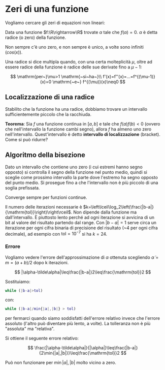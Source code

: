 # Zeri di una funzione

Vogliamo cercare gli zeri di equazioni non lineari:

Data una funzione $f:\R\rightarrow\R$ trovate $\alpha$ tale che $f(\alpha)=0$. $\alpha$ è detta radice (o zero) della funzione.

Non sempre c'è uno zero, e non sempre è unico, a volte sono infiniti ($cos(x)$).

Una radice si dice multipla quando, con una certa molteplicità $\mu$, oltre ad essere radice della funzione è radice delle sue derivate fino a $\mu-1$:

$$
\mathrm{per~}\mu>1 \mathrm{~si~ha~}\\ 
f'(x)=f''(x)=...=f^{(\mu-1)}(x)=0 \mathrm{~e~} f^{(\mu)}(x)\neq0
$$

## Localizzazione di una radice

Stabilito che la funzione ha una radice, dobbiamo trovare un intervallo sufficientemente piccolo che la racchiuda.

**Teorema**: Sia $f$ una funzione continua in $[a,b]$ e tale che $f(a)f(b)<0$ (ovvero che nell'intervallo la funzione cambi segno), allora $f$ ha almeno uno zero nell'intervallo. Quest'intervallo è detto **intervallo di localizzazione** (bracket). Come si può ridurre?

## Algoritmo della bisezione

Dato un intervallo che contiene uno zero (i cui estremi hanno segno opposto) si controlla il segno della funzione nel punto medio, quindi si sceglie come prossimo intervallo la parte dove l'estremo ha segno opposto del punto medio. Si prosegue fino a che l'intervallo non è più piccolo di una soglia prefissata.

Converge sempre per funzioni continue.

Il numero delle iterazioni necessarie è $k=\left\lceil\log_2\left(\frac{|b-a|}{\mathrm{tol}}\right)\right\rceil$. Non dipende dalla funzione ma dall'intervallo. È piuttosto lento perché ad ogni iterazione si avvicina di un bit al valore del risultato partendo dal range. Con $|b-a|=1$ serve circa un iterazione per ogni cifra binaria di precisione del risultato (~4 per ogni cifra decimale), ad esempio con $\mathrm{tol}=10^{-7}$ si ha $k=24$.

### Errore

Vogliamo vedere l'errore dell'approssimazione di $\alpha$ ottenuta scegliendo $\tilde\alpha=m=(a+b)/2$ dopo k iterazioni.

$$
|\alpha-\tilde\alpha|\leq\frac{|b-a|}2\leq\frac{\mathrm{tol}}2
$$

Sostituiamo:

```matlab
while (|b-a|>tol)
```
con:

```matlab
while (|b-a|/min{|a|,|b|} > tol)
```

per fermarci quando siamo soddisfatti dell'errore relativo invece che l'errore assoluto (l'altro può diventare più lento, a volte).
La tolleranza non è più "assoluta" ma "relativa".

Si ottiene il seguente errore relativo:

$$
\frac{|\alpha-\tilde\alpha|}{|\alpha|}\leq\frac{|b-a|}{2\min{|a|,|b|}}\leq\frac{\mathrm{tol}}2
$$
 
Può non funzionare per $\min{|a|,|b|}$ molto vicino a zero.
